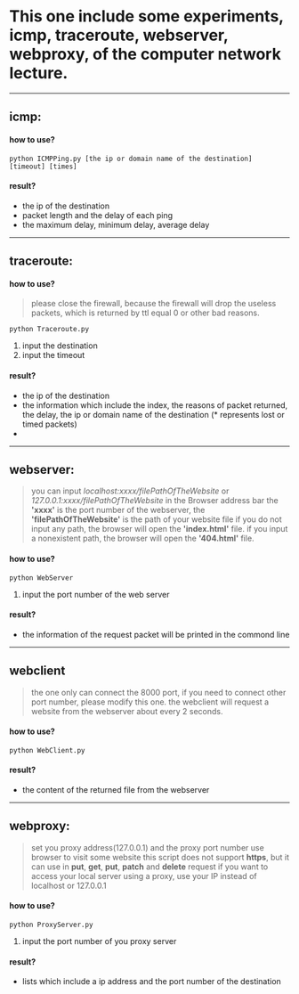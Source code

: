# This one include some experiments, icmp, traceroute, webserver, webproxy, of the computer network lecture.
---  
## icmp:
#### how to use?
```
python ICMPPing.py [the ip or domain name of the destination] [timeout] [times]
```
#### result?
- the ip of the destination
- packet length and the delay of each ping
- the maximum delay, minimum delay, average delay
---  
## traceroute:
#### how to use?
> please close the firewall, because the firewall will drop the useless packets, which is returned by ttl equal 0 or other bad reasons.
```
python Traceroute.py
```
1. input the destination
2. input the timeout
#### result?
- the ip of the destination
- the information which include the index, the reasons of packet returned, the delay, the ip or domain name of the destination (* represents lost or timed packets)
- 
---  
## webserver:
> you can input _localhost:xxxx/filePathOfTheWebsite_ or  _127.0.0.1:xxxx/filePathOfTheWebsite_  in the Browser address bar
> the __'xxxx'__ is the port number of the webserver, the __'filePathOfTheWebsite'__ is the path of your website file
> if you do not input any path, the browser will open the __'index.html'__ file.
> if you input a nonexistent path, the browser will open the __'404.html'__ file.
#### how to use?
```
python WebServer
```
1. input the port number of the web server
#### result?
- the information of the request packet will be printed in the commond line
---  
## webclient
> the one only can connect the 8000 port, if you need to connect other port number, please modify this one.
> the webclient will request a website from the webserver about every 2 seconds.
#### how to use?
```
python WebClient.py
```
#### result?
- the content of the returned file from the webserver
---  
## webproxy:
> set you proxy address(127.0.0.1) and the proxy port number
> use browser to visit some website
> this script does not support __https__, but it can use in __put__, __get__, __put__, __patch__ and __delete__ request
> if you want to access your local server using a proxy, use your IP instead of localhost or 127.0.0.1
#### how to use?
```
python ProxyServer.py
```
1. input the port number of you proxy server
#### result?
- lists which include a ip address and the port number of the destination
#### 
